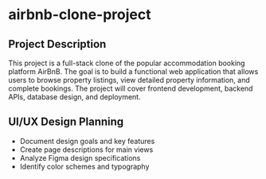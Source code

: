 # airbnb-clone-project
## Project Description
This project is a full-stack clone of the popular accommodation booking platform AirBnB. The goal is to build a functional web application that allows users to browse property listings, view detailed property information, and complete bookings. The project will cover frontend development, backend APIs, database design, and deployment.

## UI/UX Design Planning
- Document design goals and key features
- Create page descriptions for main views
- Analyze Figma design specifications
- Identify color schemes and typography

